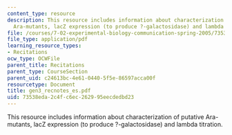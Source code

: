 ```yaml
---
content_type: resource
description: This resource includes information about characterization of putative
  Ara-mutants, lacZ expression (to produce ?-galactosidase) and lambda titration.
file: /courses/7-02-experimental-biology-communication-spring-2005/73538eda2c4fc6ec262995eecdedbd23_gen3_recnotes_es.pdf
file_type: application/pdf
learning_resource_types:
- Recitations
ocw_type: OCWFile
parent_title: Recitations
parent_type: CourseSection
parent_uid: c24613bc-4e61-0440-5f5e-86597acca00f
resourcetype: Document
title: gen3_recnotes_es.pdf
uid: 73538eda-2c4f-c6ec-2629-95eecdedbd23
---
```

This resource includes information about characterization of putative Ara-mutants, lacZ expression (to produce ?-galactosidase) and lambda titration.

